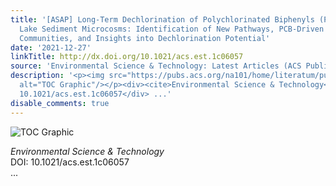 ```yaml
---
title: '[ASAP] Long-Term Dechlorination of Polychlorinated Biphenyls (PCBs) in Taihu
  Lake Sediment Microcosms: Identification of New Pathways, PCB-Driven Shifts of Microbial
  Communities, and Insights into Dechlorination Potential'
date: '2021-12-27'
linkTitle: http://dx.doi.org/10.1021/acs.est.1c06057
source: 'Environmental Science & Technology: Latest Articles (ACS Publications)'
description: '<p><img src="https://pubs.acs.org/na101/home/literatum/publisher/achs/journals/content/esthag/0/esthag.ahead-of-print/acs.est.1c06057/20211227/images/medium/es1c06057_0007.gif"
  alt="TOC Graphic"/></p><div><cite>Environmental Science & Technology</cite></div><div>DOI:
  10.1021/acs.est.1c06057</div> ...'
disable_comments: true
---
```

<p><img src="https://pubs.acs.org/na101/home/literatum/publisher/achs/journals/content/esthag/0/esthag.ahead-of-print/acs.est.1c06057/20211227/images/medium/es1c06057_0007.gif" alt="TOC Graphic"/></p><div><cite>Environmental Science & Technology</cite></div><div>DOI: 10.1021/acs.est.1c06057</div> ...